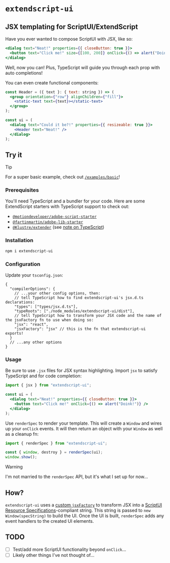 # `extendscript-ui`

## JSX templating for ScriptUI/ExtendScript

Have you ever wanted to compose ScriptUI with JSX, like so:

<!-- prettier-ignore -->
```jsx
<dialog text="Neat!" properties={{ closeButton: true }}>
  <button text="Click me!" size={[100, 200]} onClick={() => alert("Doink!")} />
</dialog>
```

Well, now you can! Plus, TypeScript will guide you through each prop with auto completions!

You can even create functional components:

<!-- prettier-ignore -->
```jsx
const Header = ({ text }: { text: string }) => (
  <group orientation={"row"} alignChildren={"fill"}>
    <static-text text={text}></static-text>
  </group>
);

const ui = (
  <dialog text="Could it be?!" properties={{ resizeable: true }}>
    <Header text="Neat!" />
  </dialog>
);
```

## Try it

> [!TIP]
> For a super basic example, check out [`/examples/basic`](/examples/basic)!

### Prerequisites

You'll need TypeScript and a bundler for your code. Here are some ExtendScript starters with TypeScript support to check out:

- [`@motiondeveloper/adobe-script-starter`](https://github.com/motiondeveloper/adobe-script-starter)
- [`@fartinmartin/adobe-lib-starter`](https://github.com/fartinmartin/adobe-lib-starter)
- [`@Klustre/extender`](https://github.com/Klustre/extender) (see [note on TypeScript](https://github.com/Klustre/extender?tab=readme-ov-file#typescript))

### Installation

```bash
npm i extendscript-ui
```

### Configuration

Update your `tsconfig.json`:

<!-- prettier-ignore -->
```jsonc
{
  "compilerOptions": {
    // ...your other config options, then:
    // tell TypeScript how to find extendscript-ui's jsx.d.ts declarations:
    "types": ["types/jsx.d.ts"],
    "typeRoots": ["./node_modules/extendscript-ui/dist"],
    // tell TypeScript how to transform your JSX code and the name of the jsxFactory fn to use when doing so:
    "jsx": "react",
    "jsxFactory": "jsx" // this is the fn that extendscript-ui exports!
  }
  // ...any other options
}
```

### Usage

Be sure to use `.jsx` files for JSX syntax highlighting. Import `jsx` to satisfy TypeScript and for code completion:

<!-- prettier-ignore -->
```jsx
import { jsx } from "extendscript-ui";

const ui = (
  <dialog text="Neat!" properties={{ closeButton: true }}>
    <button text="Click me!" onClick={() => alert("Doink!")} />
  </dialog>
);
```

Use `renderSpec` to render your template. This will create a `Window` and wires up your `onClick` events. It will then return an object with your `Window` as well as a cleanup fn:

<!-- prettier-ignore -->
```jsx
import { renderSpec } from "extendscript-ui";

const { window, destroy } = renderSpec(ui);
window.show();
```

> [!WARNING]
> I'm not married to the `renderSpec` API, but it's what I set up for now...

## How?

`extendscript-ui` uses a [custom `jsxFactory`](https://www.typescriptlang.org/tsconfig/#jsxFactory) to transform JSX into a [ScriptUI Resource Specifications](https://extendscript.docsforadobe.dev/user-interface-tools/resource-specifications.html)-compliant string. This string is passed to `new Window(specString)` to build the UI. Once the UI is built, `renderSpec` adds any event handlers to the created UI elements.

## TODO

- [ ] Test/add more ScriptUI functionality beyond `onClick`...
- [ ] Likely other things I've not thought of...
